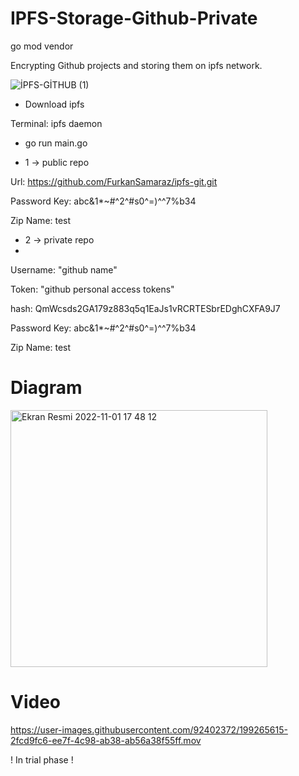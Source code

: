 # IPFS-Storage-Github-Private

go mod vendor

Encrypting Github projects and storing them on ipfs network.

![İPFS-GİTHUB (1)](https://user-images.githubusercontent.com/92402372/199045262-f5234b8f-ff0f-48a3-aec3-9743508373eb.png)

- Download ipfs

Terminal: ipfs daemon

- go run main.go

- 1  -> public repo

Url: https://github.com/FurkanSamaraz/ipfs-git.git

Password Key: abc&1*~#^2^#s0^=)^^7%b34

Zip Name: test

- 2 -> private repo
- 
Username: "github name"

Token: "github personal access tokens"

hash: QmWcsds2GA179z883q5q1EaJs1vRCRTESbrEDghCXFA9J7

Password Key: abc&1*~#^2^#s0^=)^^7%b34

Zip Name: test


# Diagram
<img width="411" alt="Ekran Resmi 2022-11-01 17 48 12" src="https://user-images.githubusercontent.com/92402372/199262200-7884af5e-3be1-4013-9a75-710f442b1a37.png">

# Video


https://user-images.githubusercontent.com/92402372/199265615-2fcd9fc6-ee7f-4c98-ab38-ab56a38f55ff.mov



! In trial phase !
